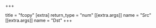 +++

title = "fcopy"
[extra]
return_type = "num"
[[extra.args]]
name = "Src"
[[extra.args]]
name = "Dst"
+++